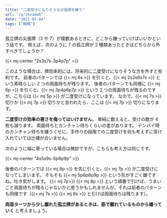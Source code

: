 ```yaml
---
title: "二度受けになりそうな尖張牌を嫌う"
url: "/p/zkxamw8"
date: "2021-02-04"
tags: ["戦略"]
---
```


孤立牌の尖張牌（3 や 7）が複数あるときに、どこから嫌っていけばいいかという話です。
例えば、次のように 7 の孤立牌が 2 種類あったときはどちらから外すべきでしょうか？

{{< mj-center "2s3s7s-3p4p7p" >}}

このような場合は、牌効率的には、将来的に二度受けになりそうな方を外すと有利です。
前者のパターンでは {{< mj 6s >}} を引くと、{{< mj 2s3s6s7s >}} という素晴らしい 2 つの両面待ちが残ります。
後者のパターンでも同様に {{< mj 6p >}} を引くと、{{< mj 3p4p6p7p >}} という 2 つの両面待ちが残るのですが、こちらは {{< mj 5p >}} が二度受けになっています。
なので、{{< mj 7s >}} 切りか {{< mj 7p >}} 切りかと言われたら、ここは {{< mj 7p >}} 切りになります。

__二度受けの効率の悪さを侮ってはいけません__。
単純に数えると、受けの数が 4 枚も減ります。
両面待ちとカンチャン待ちくらいの差があります。
テンパイ時のカンチャン待ちを嫌うくせに、手作りの段階での二度受けを何も考えずに受け入れていては辻褄が合いません。

次のように端に寄っている場合は微妙ですが、こちらも考え方は同じです。

{{< mj-center "4s5s9s-5p6p9p" >}}

後者のパターンでは {{< mj 8p >}} を先に引くと、{{< mj 7p >}} が二度受けになってしまいます。
そもそも {{< mj 5p6p8p9p >}} という形がすごく嫌ですね。吐き気がします。
{{< mj 7p>}} {{< mj 8p >}} という順番で引けば、うまいこと両面待ちが残るじゃないかと思うかもしれませんが、それは前者のパターンも同様です（{{< mj 7s >}} {{< mj 8s >}} と引けば両面待ちは残ります）。

__両面ターツから少し離れた孤立牌があるときは、筋で離れているものから嫌っていく__ と考えましょう。

